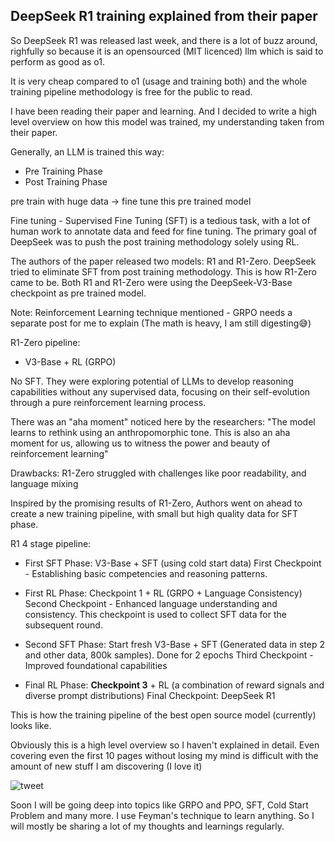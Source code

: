 ## DeepSeek R1 training explained from their paper

So DeepSeek R1 was released last week, and there is a lot of buzz around, righfully so because it is an opensourced (MIT licenced) llm which is said to perform as good as o1. 

It is very cheap compared to o1 (usage and training both) and the whole training pipeline methodology is free for the public to read. 

I have been reading their paper and learning. And I decided to write a high level overview on how this model was trained, my understanding taken from their paper.

Generally, an LLM is trained this way: 
- Pre Training Phase
- Post Training Phase
 
pre train with huge data -> fine tune this pre trained model

Fine tuning - Supervised Fine Tuning (SFT) is a tedious task, with a lot of human work to annotate data and feed for fine tuning. The primary goal of DeepSeek was to push the post training methodology solely using RL.

The authors of the paper released two models: R1 and R1-Zero. DeepSeek tried to eliminate SFT from post training methodology. 
This is how R1-Zero came to be. Both R1 and R1-Zero were using the DeepSeek-V3-Base checkpoint as pre trained model.

Note: Reinforcement Learning technique mentioned - GRPO needs a separate post for me to explain (The math is heavy, I am still digesting😅)

R1-Zero pipeline:
- V3-Base + RL (GRPO)

No SFT. They were exploring potential of LLMs to develop reasoning capabilities without any supervised data, focusing on their self-evolution through a pure reinforcement learning process.

There was an "aha moment" noticed here by the researchers: 
"The model learns to rethink using an anthropomorphic tone. This is also an aha moment for us, allowing us to witness the power and beauty of reinforcement learning"

Drawbacks: R1-Zero struggled with challenges like poor readability, and language mixing

Inspired by the promising results of R1-Zero, Authors went on ahead to create a new training pipeline, with small but high quality data for SFT phase.

R1 4 stage pipeline:
- First SFT Phase: V3-Base + SFT (using cold start data) 
First Checkpoint - Establishing basic competencies and reasoning patterns.

- First RL Phase: Checkpoint 1 + RL (GRPO + Language Consistency)
Second Checkpoint - Enhanced language understanding and consistency.
This checkpoint is used to collect SFT data for the subsequent round.

- Second SFT Phase: Start fresh
V3-Base +  SFT  (Generated data in step 2 and other data, 800k samples). Done for 2 epochs
Third Checkpoint - Improved foundational capabilities

- Final RL Phase: **Checkpoint 3** + RL (a combination of reward signals and diverse prompt distributions) 
Final Checkpoint: DeepSeek R1

This is how the training pipeline of the best open source model (currently) looks like. 

Obviously this is a high level overview so I haven't explained in detail. Even covering even the first 10 pages without losing my mind is difficult with the amount of new stuff I am discovering (I love it)

![tweet](/articleimages/deepseek.png)


Soon I will be going deep into topics like GRPO and PPO, SFT, Cold Start Problem and many more. 
I use Feyman's technique to learn anything. So I will mostly be sharing a lot of my thoughts and learnings regularly.
